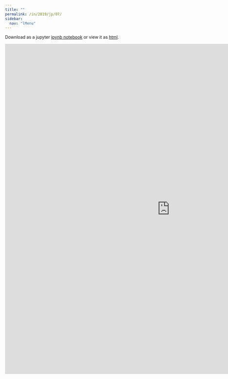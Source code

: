 ```yaml
---
title: ""
permalink: /in/2019/jp/07/
sidebar:
  nav: "lMenu"
---
```


Download as a jupyter [ipynb notebook](https://lamastex.github.io/scalable-data-science/in/2019/jp/07.ipynb) or view it as [html](https://lamastex.github.io/scalable-data-science/in/2019/jp/07.html).

<iframe src="https://lamastex.github.io/scalable-data-science/in/2019/jp/07.html" width="1080" height="1080" frameborder="0"></iframe>

